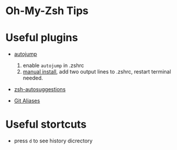 # Oh-My-Zsh Tips

# Useful plugins
* [autojump](https://github.com/wting/autojump)
  1. enable `autojump` in .zshrc
  2. [manual install](https://github.com/wting/autojump#manual), add two output lines to .zshrc, restart terminal needed.
  
* [zsh-autosuggestions](https://github.com/zsh-users/zsh-autosuggestions)

* [Git Aliases](https://github.com/zsh-users/zsh-autosuggestions)

# Useful stortcuts
* press `d` to see history dicrectory 
